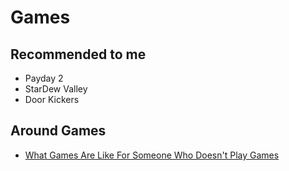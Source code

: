 # Games

## Recommended to me
- Payday 2
- StarDew Valley
- Door Kickers

## Around Games
- [What Games Are Like For Someone Who Doesn't Play Games](https://www.youtube.com/watch?v=ax7f3JZJHSw)
